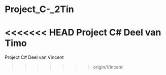 Project_C-_2Tin
===============

<<<<<<< HEAD
Project C# Deel van Timo
=======
Project C# Deel van Vincent
>>>>>>> origin/Vincent
